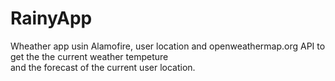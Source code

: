 # RainyApp
Wheather app usin Alamofire, user location and openweathermap.org API to get the the current weather tempeture <br>
and the forecast of the current user location.
